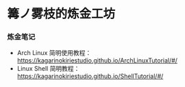 # 篝ノ雾枝的炼金工坊

### 炼金笔记

- Arch Linux 简明使用教程： https://kagarinokiriestudio.github.io/ArchLinuxTutorial/#/
- Linux Shell 简明教程： https://kagarinokiriestudio.github.io/ShellTutorial/#/
